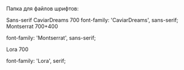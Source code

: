 Папка для файлов шрифтов:

Sans-serif
CaviarDreams 700
font-family: 'CaviarDreams', sans-serif;
Montserrat 700+400
<link href="https://fonts.googleapis.com/css?family=Montserrat:400,700" rel="stylesheet"> 
font-family: 'Montserrat', sans-serif;

Lora 700
<link href="https://fonts.googleapis.com/css?family=Lora:700" rel="stylesheet"> 
font-family: 'Lora', serif;
